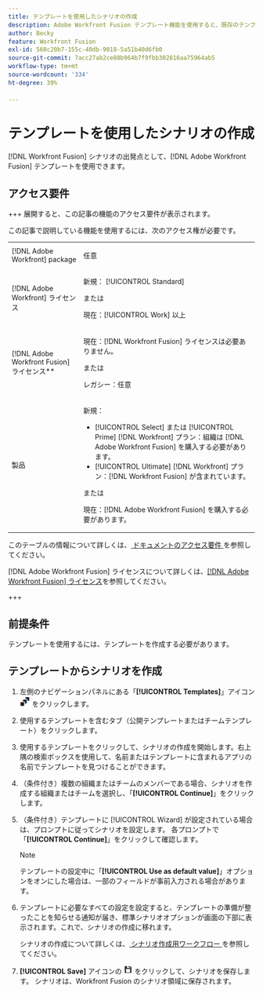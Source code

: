 ```yaml
---
title: テンプレートを使用したシナリオの作成
description: Adobe Workfront Fusion テンプレート機能を使用すると、既存のテンプレートを Workfront Fusion シナリオの出発点として作成して使用できます。
author: Becky
feature: Workfront Fusion
exl-id: 560c20b7-155c-40db-9018-5a51b40d6fb0
source-git-commit: 7acc27ab2ce80b964b7f9fbb302816aa75964ab5
workflow-type: tm+mt
source-wordcount: '334'
ht-degree: 39%

---
```


# テンプレートを使用したシナリオの作成

[!DNL Workfront Fusion] シナリオの出発点として、[!DNL Adobe Workfront Fusion] テンプレートを使用できます。

## アクセス要件

+++ 展開すると、この記事の機能のアクセス要件が表示されます。

この記事で説明している機能を使用するには、次のアクセス権が必要です。

<table style="table-layout:auto">
 <col> 
 <col> 
 <tbody> 
  <tr> 
   <td role="rowheader">[!DNL Adobe Workfront] package</td> 
   <td> <p>任意</p> </td> 
  </tr> 
  <tr data-mc-conditions=""> 
   <td role="rowheader">[!DNL Adobe Workfront] ライセンス</td> 
   <td> <p>新規： [!UICONTROL Standard]</p><p>または</p><p>現在：[!UICONTROL Work] 以上</p> </td> 
  </tr> 
  <tr> 
   <td role="rowheader">[!DNL Adobe Workfront Fusion] ライセンス**</td> 
   <td>
   <p>現在：[!DNL Workfront Fusion] ライセンスは必要ありません。</p>
   <p>または</p>
   <p>レガシー：任意 </p>
   </td> 
  </tr> 
  <tr> 
   <td role="rowheader">製品</td> 
   <td>
   <p>新規：</p> <ul><li>[!UICONTROL Select] または [!UICONTROL Prime] [!DNL Workfront] プラン：組織は [!DNL Adobe Workfront Fusion] を購入する必要があります。</li><li>[!UICONTROL Ultimate] [!DNL Workfront] プラン：[!DNL Workfront Fusion] が含まれています。</li></ul>
   <p>または</p>
   <p>現在：[!DNL Adobe Workfront Fusion] を購入する必要があります。</p>
   </td> 
  </tr>
 </tbody> 
</table>

このテーブルの情報について詳しくは、[ ドキュメントのアクセス要件 ](/help/workfront-fusion/references/licenses-and-roles/access-level-requirements-in-documentation.md) を参照してください。

[!DNL Adobe Workfront Fusion] ライセンスについて詳しくは、[[!DNL Adobe Workfront Fusion] ライセンス](/help/workfront-fusion/set-up-and-manage-workfront-fusion/licensing-operations-overview/license-automation-vs-integration.md)を参照してください。

+++

## 前提条件

テンプレートを使用するには、テンプレートを作成する必要があります。

## テンプレートからシナリオを作成

1. 左側のナビゲーションパネルにある「**[!UICONTROL Templates]**」アイコン ![](assets/templates-icon.png) をクリックします。
1. 使用するテンプレートを含むタブ（公開テンプレートまたはチームテンプレート）をクリックします。
1. 使用するテンプレートをクリックして、シナリオの作成を開始します。右上隅の検索ボックスを使用して、名前またはテンプレートに含まれるアプリの名前でテンプレートを見つけることができます。
1. （条件付き）複数の組織またはチームのメンバーである場合、シナリオを作成する組織またはチームを選択し、「**[!UICONTROL Continue]**」をクリックします。
1. （条件付き）テンプレートに [!UICONTROL Wizard] が設定されている場合は、プロンプトに従ってシナリオを設定します。 各プロンプトで「**[!UICONTROL Continue]**」をクリックして確認します。

   >[!NOTE]
   >
   >テンプレートの設定中に「**[!UICONTROL Use as default value]**」オプションをオンにした場合は、一部のフィールドが事前入力される場合があります。

1. テンプレートに必要なすべての設定を設定すると、テンプレートの準備が整ったことを知らせる通知が届き、標準シナリオオプションが画面の下部に表示されます。これで、シナリオの作成に移れます。

   シナリオの作成について詳しくは、[ シナリオ作成用ワークフロー ](/help/workfront-fusion/create-scenarios/plan-a-scenario/create-a-scenario-workflow.md) を参照してください。

1. **[!UICONTROL Save]** アイコンの ![](assets/save-icon.png) をクリックして、シナリオを保存します。 シナリオは、Workfront Fusion のシナリオ領域に保存されます。
